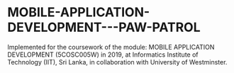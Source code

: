 # MOBILE-APPLICATION-DEVELOPMENT---PAW-PATROL
Implemented for the coursework of the module: MOBILE APPLICATION DEVELOPMENT (5COSC005W) in 2019, at Informatics Institute of Technology (IIT), Sri Lanka, in collaboration with University of Westminster.
